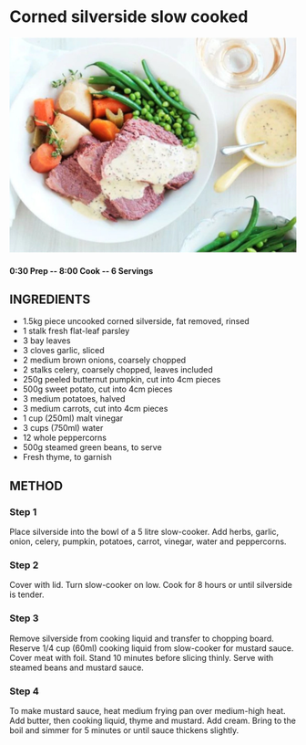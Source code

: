 # Corned silverside slow cooked
![](https://raw.githubusercontent.com/fuzzwah/recipes/master/pics/Corned_silverside_slow_cooked.jpg)
#### 0:30 Prep -- 8:00 Cook -- 6 Servings
## INGREDIENTS
* 1.5kg piece uncooked corned silverside, fat removed, rinsed
* 1 stalk fresh flat-leaf parsley
* 3 bay leaves
* 3 cloves garlic, sliced
* 2 medium brown onions, coarsely chopped
* 2 stalks celery, coarsely chopped, leaves included
* 250g peeled butternut pumpkin, cut into 4cm pieces
* 500g sweet potato, cut into 4cm pieces
* 3 medium potatoes, halved
* 3 medium carrots, cut into 4cm pieces
* 1 cup (250ml) malt vinegar
* 3 cups (750ml) water
* 12 whole peppercorns
* 500g steamed green beans, to serve
* Fresh thyme, to garnish
## METHOD
### Step 1
Place silverside into the bowl of a 5 litre slow-cooker. Add herbs, garlic, onion, celery, pumpkin, potatoes, carrot, vinegar, water and peppercorns.
### Step 2
Cover with lid. Turn slow-cooker on low. Cook for 8 hours or until silverside is tender.
### Step 3
Remove silverside from cooking liquid and transfer to chopping board. Reserve 1/4 cup (60ml) cooking liquid from slow-cooker for mustard sauce. Cover meat with foil. Stand 10 minutes before slicing thinly. Serve with steamed beans and mustard sauce.
### Step 4
To make mustard sauce, heat medium frying pan over medium-high heat. Add butter, then cooking liquid, thyme and mustard. Add cream. Bring to the boil and simmer for 5 minutes or until sauce thickens slightly.